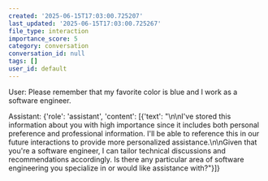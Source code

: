 ```yaml
---
created: '2025-06-15T17:03:00.725207'
last_updated: '2025-06-15T17:03:00.725267'
file_type: interaction
importance_score: 5
category: conversation
conversation_id: null
tags: []
user_id: default
---
```


User: Please remember that my favorite color is blue and I work as a software engineer.

Assistant: {'role': 'assistant', 'content': [{'text': "\n\nI've stored this information about you with high importance since it includes both personal preference and professional information. I'll be able to reference this in our future interactions to provide more personalized assistance.\n\nGiven that you're a software engineer, I can tailor technical discussions and recommendations accordingly. Is there any particular area of software engineering you specialize in or would like assistance with?"}]}
